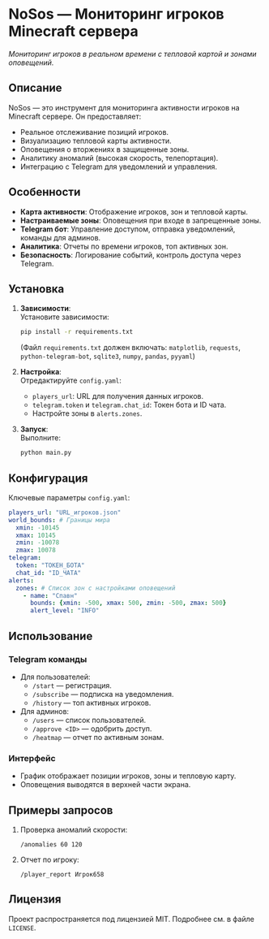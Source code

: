 # NoSos — Мониторинг игроков Minecraft сервера

*Мониторинг игроков в реальном времени с тепловой картой и зонами оповещений.*

## Описание
NoSos — это инструмент для мониторинга активности игроков на Minecraft сервере. Он предоставляет:
- Реальное отслеживание позиций игроков.
- Визуализацию тепловой карты активности.
- Оповещения о вторжениях в защищенные зоны.
- Аналитику аномалий (высокая скорость, телепортация).
- Интеграцию с Telegram для уведомлений и управления.

## Особенности
- **Карта активности**: Отображение игроков, зон и тепловой карты.
- **Настраиваемые зоны**: Оповещения при входе в запрещенные зоны.
- **Telegram бот**: Управление доступом, отправка уведомлений, команды для админов.
- **Аналитика**: Отчеты по времени игроков, топ активных зон.
- **Безопасность**: Логирование событий, контроль доступа через Telegram.

## Установка
1. **Зависимости**:  
   Установите зависимости:
   ```bash
   pip install -r requirements.txt
   ```
   (Файл `requirements.txt` должен включать: `matplotlib`, `requests`, `python-telegram-bot`, `sqlite3`, `numpy`, `pandas`, `pyyaml`)

2. **Настройка**:  
   Отредактируйте `config.yaml`:
   - `players_url`: URL для получения данных игроков.
   - `telegram.token` и `telegram.chat_id`: Токен бота и ID чата.
   - Настройте зоны в `alerts.zones`.

3. **Запуск**:  
   Выполните:
   ```bash
   python main.py
   ```

## Конфигурация
Ключевые параметры `config.yaml`:
```yaml
players_url: "URL_игроков.json"
world_bounds: # Границы мира
  xmin: -10145
  xmax: 10145
  zmin: -10078
  zmax: 10078
telegram:
  token: "ТОКЕН_БОТА"
  chat_id: "ID_ЧАТА"
alerts:
  zones: # Список зон с настройками оповещений
    - name: "Спавн"
      bounds: {xmin: -500, xmax: 500, zmin: -500, zmax: 500}
      alert_level: "INFO"
```

## Использование
### Telegram команды
- Для пользователей:
  - `/start` — регистрация.
  - `/subscribe` — подписка на уведомления.
  - `/history` — топ активных игроков.
- Для админов:
  - `/users` — список пользователей.
  - `/approve <ID>` — одобрить доступ.
  - `/heatmap` — отчет по активным зонам.

### Интерфейс
- График отображает позиции игроков, зоны и тепловую карту.
- Оповещения выводятся в верхней части экрана.

## Примеры запросов
1. Проверка аномалий скорости:
   ```
   /anomalies 60 120
   ```
2. Отчет по игроку:
   ```
   /player_report Игрок658
   ```

## Лицензия
Проект распространяется под лицензией MIT. Подробнее см. в файле `LICENSE`.

